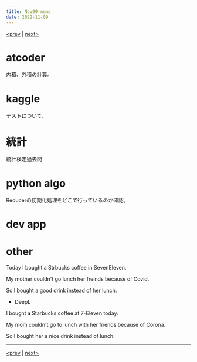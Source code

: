 ```yaml
---
title: Nov09-memo 
date: 2022-11-09 
---
```


[<prev](https://idekworks.github.io/TechnicalMemo/2022/11/08/Nov08.html) | [next>](https://idekworks.github.io/TechnicalMemo/2022/11/10/Nov10.html) 

# atcoder
内積、外積の計算。

# kaggle
テストについて、

# 統計
統計検定過去問

# python algo
Reducerの初期化処理をどこで行っているのか確認。

# dev app

# other
Today I bought a Strbucks coffee in SevenEleven.

My mother couldn't go lunch her freinds because of Covid.

So I bought a good drink instead of her lunch.

- DeepL

I bought a Starbucks coffee at 7-Eleven today.

My mom couldn't go to lunch with her friends because of Corona.

So I bought her a nice drink instead of lunch.

***

[<prev](https://idekworks.github.io/TechnicalMemo/2022/11/08/Nov08.html) | [next>](https://idekworks.github.io/TechnicalMemo/2022/11/10/Nov10.html)

